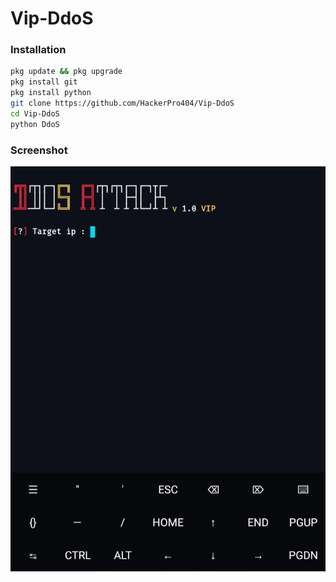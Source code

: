 # Vip-DdoS

### Installation
```bash
pkg update && pkg upgrade
pkg install git
pkg install python
git clone https://github.com/HackerPro404/Vip-DdoS
cd Vip-DdoS
python DdoS
```

### Screenshot
<img src="https://github.com/HackerPro404/Vip-DdoS/blob/master/IMG_20200904_231213.jpg">
